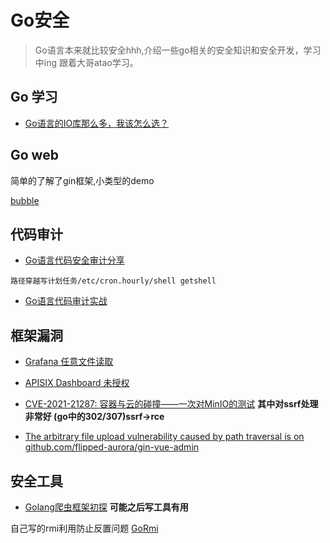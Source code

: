 # Go安全

> Go语言本来就比较安全hhh,介绍一些go相关的安全知识和安全开发，学习中ing 
> 跟着大哥atao学习。
## Go 学习

+ [Go语言的IO库那么多，我该怎么选？](https://mp.weixin.qq.com/s/TtN6NZ8hQ2AIf0C8wVzkjA)

## Go web
简单的了解了gin框架,小类型的demo

[bubble](https://github.com/Q1mi/bubble)

## 代码审计
- [Go语言代码安全审计分享](https://www.freebuf.com/articles/web/224363.html)

```
路径穿越写计划任务/etc/cron.hourly/shell getshell
```
- [Go语言代码审计实战](https://mp.weixin.qq.com/s/u0lfUbemtXpgy-EQsqa5tw)

## 框架漏洞
- [Grafana 任意文件读取](./框架/Grafana/)
- [APISIX Dashboard 未授权](./框架/apisix/)
- [CVE-2021-21287: 容器与云的碰撞——一次对MinIO的测试](https://www.leavesongs.com/PENETRATION/the-collision-of-containers-and-the-cloud-pentesting-a-MinIO.html) **其中对ssrf处理非常好 (go中的302/307)ssrf->rce**

- [The arbitrary file upload vulnerability caused by path traversal is on github.com/flipped-aurora/gin-vue-admin](https://github.com/flipped-aurora/gin-vue-admin/security/advisories/GHSA-wrmq-4v4c-gxp2)

## 安全工具

+ [Golang爬虫框架初探](https://www.sec-in.com/article/1819) **可能之后写工具有用**

自己写的rmi利用防止反置问题 [GoRmi](https://github.com/Firebasky/GoRmi)



